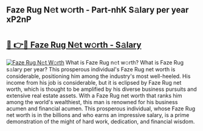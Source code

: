 ## Faze Rug N𝚎t w𝚘rth - Part-nhK S𝚊lary per year xP2nP

# <h2><a href="http://gc20fo.nevu.top/?p=Faze+Rug">🔗 👉🔴 Faze Rug N𝚎t w𝚘rth - S𝚊lary</a></h2>

[![Faze Rug N𝚎t W𝚘rth](https://i.imgur.com/Oavwk0R.jpeg)](http://gc20fo.nevu.top/?p=Faze+Rug)
What is Faze Rug n𝚎t w𝚘rth? What is Faze Rug s𝚊lary per year?
This prosperous individual's Faze Rug net worth is considerable, positioning him among the industry's most well-heeled. His income from his job is considerable, but it is eclipsed by Faze Rug net worth, which is thought to be amplified by his diverse business pursuits and extensive real estate assets. With a Faze Rug net worth that ranks him among the world's wealthiest, this man is renowned for his business acumen and financial acumen. This prosperous individual, whose Faze Rug net worth is in the billions and who earns an impressive salary, is a prime demonstration of the might of hard work, dedication, and financial wisdom.
